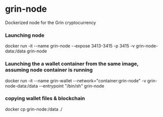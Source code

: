 # grin-node
Dockerized node for the Grin cryptocurrency

### Launching node
docker run -it --name grin-node --expose 3413-3415 -p 3415 -v grin-node-data:/data grin-node
### Launching the a wallet container from the same image, assuming node container is running
docker run -it --name grin-wallet --network="container:grin-node" -v grin-node-data:/data --entrypoint "/bin/sh" grin-node

### copying wallet files & blockchain
docker cp grin-node:/data ./
